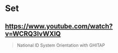 # Set

## https://www.youtube.com/watch?v=WCRQ3IvWXlQ

> National ID System Orientation with GHITAP 
